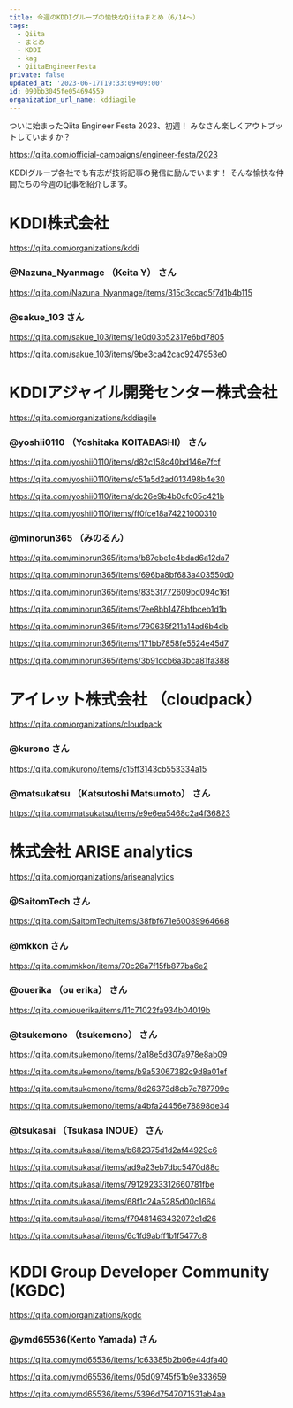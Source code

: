 ```yaml
---
title: 今週のKDDIグループの愉快なQiitaまとめ（6/14〜）
tags:
  - Qiita
  - まとめ
  - KDDI
  - kag
  - QiitaEngineerFesta
private: false
updated_at: '2023-06-17T19:33:09+09:00'
id: 090bb3045fe054694559
organization_url_name: kddiagile
---
```

ついに始まったQiita Engineer Festa 2023、初週！
みなさん楽しくアウトプットしていますか？

https://qiita.com/official-campaigns/engineer-festa/2023

KDDIグループ各社でも有志が技術記事の発信に励んでいます！
そんな愉快な仲間たちの今週の記事を紹介します。



# KDDI株式会社

https://qiita.com/organizations/kddi

### @Nazuna_Nyanmage （Keita Y） さん

https://qiita.com/Nazuna_Nyanmage/items/315d3ccad5f7d1b4b115

### @sakue_103 さん

https://qiita.com/sakue_103/items/1e0d03b52317e6bd7805

https://qiita.com/sakue_103/items/9be3ca42cac9247953e0



# KDDIアジャイル開発センター株式会社

https://qiita.com/organizations/kddiagile


### @yoshii0110 （Yoshitaka KOITABASHI） さん

https://qiita.com/yoshii0110/items/d82c158c40bd146e7fcf

https://qiita.com/yoshii0110/items/c51a5d2ad013498b4e30

https://qiita.com/yoshii0110/items/dc26e9b4b0cfc05c421b

https://qiita.com/yoshii0110/items/ff0fce18a74221000310


### @minorun365 （みのるん）

https://qiita.com/minorun365/items/b87ebe1e4bdad6a12da7

https://qiita.com/minorun365/items/696ba8bf683a403550d0

https://qiita.com/minorun365/items/8353f772609bd094c16f

https://qiita.com/minorun365/items/7ee8bb1478bfbceb1d1b

https://qiita.com/minorun365/items/790635f211a14ad6b4db

https://qiita.com/minorun365/items/171bb7858fe5524e45d7

https://qiita.com/minorun365/items/3b91dcb6a3bca81fa388



# アイレット株式会社 （cloudpack）

https://qiita.com/organizations/cloudpack


### @kurono さん

https://qiita.com/kurono/items/c15ff3143cb553334a15


### @matsukatsu （Katsutoshi Matsumoto） さん

https://qiita.com/matsukatsu/items/e9e6ea5468c2a4f36823



# 株式会社 ARISE analytics

https://qiita.com/organizations/ariseanalytics


### @SaitomTech さん

https://qiita.com/SaitomTech/items/38fbf671e60089964668


### @mkkon さん

https://qiita.com/mkkon/items/70c26a7f15fb877ba6e2


### @ouerika （ou erika） さん

https://qiita.com/ouerika/items/11c71022fa934b04019b


### @tsukemono （tsukemono） さん

https://qiita.com/tsukemono/items/2a18e5d307a978e8ab09

https://qiita.com/tsukemono/items/b9a53067382c9d8a01ef

https://qiita.com/tsukemono/items/8d26373d8cb7c787799c

https://qiita.com/tsukemono/items/a4bfa24456e78898de34


### @tsukasai （Tsukasa INOUE） さん

https://qiita.com/tsukasaI/items/b682375d1d2af44929c6

https://qiita.com/tsukasaI/items/ad9a23eb7dbc5470d88c

https://qiita.com/tsukasaI/items/79129233312660781fbe

https://qiita.com/tsukasaI/items/68f1c24a5285d00c1664

https://qiita.com/tsukasaI/items/f79481463432072c1d26

https://qiita.com/tsukasaI/items/6c1fd9abff1b1f5477c8



# KDDI Group Developer Community (KGDC)

https://qiita.com/organizations/kgdc


### @ymd65536(Kento Yamada) さん

https://qiita.com/ymd65536/items/1c63385b2b06e44dfa40

https://qiita.com/ymd65536/items/05d09745f51b9e333659

https://qiita.com/ymd65536/items/5396d7547071531ab4aa
